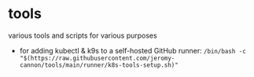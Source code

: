 # tools
various tools and scripts for various purposes

* for adding kubectl & k9s to a self-hosted GitHub runner:
`/bin/bash -c "$(https://raw.githubusercontent.com/jeromy-cannon/tools/main/runner/k8s-tools-setup.sh)"`
